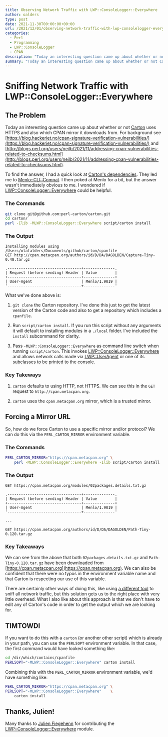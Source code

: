 ```yaml
---
title: Observing Network Traffic with LWP::ConsoleLogger::Everywhere
author: oalders
type: post
date: 2021-11-30T00:00:00+00:00
url: /2021/12/01/observing-network-traffic-with-lwp-consolelogger-everywhere
categories:
  - Perl
  - Programming
  - LWP::ConsoleLogger
  - CPAN
description: "Today an interesting question came up about whether or not Carton uses HTTPS and also which CPAN mirror it downloads from. I wondered if [LWP::ConsoleLogger::Everywhere](https://metacpan.org/pod/LWP::ConsoleLogger::Everywhere) could be helpful."
summary: "Today an interesting question came up about whether or not Carton uses HTTPS and also which CPAN mirror it downloads from. I wondered if [LWP::ConsoleLogger::Everywhere](https://metacpan.org/pod/LWP::ConsoleLogger::Everywhere) could be helpful."
---
```


# Sniffing Network Traffic with LWP::ConsoleLogger::Everywhere

## The Problem

Today an interesting question came up about whether or not [Carton](https://metacpan.org/pod/Carton) uses HTTPS and also which CPAN mirror it downloads from. For background see [https://blog.hackeriet.no/cpan-signature-verification-vulnerabilities/](https://blog.hackeriet.no/cpan-signature-verification-vulnerabilities/) and [http://blogs.perl.org/users/neilb/2021/11/addressing-cpan-vulnerabilities-related-to-checksums.html](http://blogs.perl.org/users/neilb/2021/11/addressing-cpan-vulnerabilities-related-to-checksums.html).

To find the answer, I had a quick look at [Carton's dependencies](https://metacpan.org/pod/Carton). They led me to [Menlo::CLI::Compat](https://metacpan.org/pod/Menlo::CLI::Compat). I then poked at Menlo for a bit, but the answer wasn't immediately obvious to me. I wondered if [LWP::ConsoleLogger::Everywhere](https://metacpan.org/pod/LWP::ConsoleLogger::Everywhere) could be helpful.

### The Commands

```bash
git clone git@github.com:perl-carton/carton.git
cd carton/
perl -Ilib -MLWP::ConsoleLogger::Everywhere script/carton install
```

### The Output

```text
Installing modules using /Users/olafalders/Documents/github/carton/cpanfile
GET http://cpan.metacpan.org/authors/id/D/DA/DAGOLDEN/Capture-Tiny-0.48.tar.gz

.---------------------------------+--------------.
| Request (before sending) Header | Value        |
+---------------------------------+--------------+
| User-Agent                      | Menlo/1.9019 |
'---------------------------------+--------------'
```

What we've done above is:

1) `git clone` the Carton repository. I've done this just to get the latest version of the Carton code and also to get a repository which includes a `cpanfile`.

2) Run `script/carton install`. If you run this script without any arguments it will default to installing modules in a `./local` folder. I've included the `install` subcommand for clarity.

3) Pass `-MLWP::ConsoleLogger::Everywhere` as command line switch when running `script/carton`. This invokes [LWP::ConsoleLogger::Everywhere](https://metacpan.org/pod/LWP::ConsoleLogger::Everywhere) and allows network calls made via [LWP::UserAgent](https://metacpan.org/pod/LWP::UserAgent) or one of its subclasses to be printed to the console.


### Key Takeways

1) `carton` defaults to using HTTP, not HTTPS. We can see this in the `GET` request to `http://cpan.metacpan.org`.

2) `carton` uses the `cpan.metacpan.org` mirror, which is a trusted mirror.

## Forcing a Mirror URL

So, how do we force Carton to use a specific mirror and/or protocol? We can do this via the `PERL_CARTON_MIRROR` environment variable.

### The Commands

```bash
PERL_CARTON_MIRROR="https://cpan.metacpan.org" \
	perl -MLWP::ConsoleLogger::Everywhere -Ilib script/carton install
```


### The Output

```text
GET https://cpan.metacpan.org/modules/02packages.details.txt.gz

.---------------------------------+--------------.
| Request (before sending) Header | Value        |
+---------------------------------+--------------+
| User-Agent                      | Menlo/1.9019 |
'---------------------------------+--------------'

...

GET https://cpan.metacpan.org/authors/id/D/DA/DAGOLDEN/Path-Tiny-0.120.tar.gz
```

### Key Takeaways

We can see from the above that both `02packages.details.txt.gz` and `Path-Tiny-0.120.tar.gz` have been downloaded from [https://cpan.metacpan.org](https://cpan.metacpan.org). We can also be confident that there were no typos in the environment variable name and that Carton is respecting our use of this variable.

There are certainly other ways of doing this, like using [a different tool](https://www.wireshark.org/) to sniff all network traffic, but this solution gets us to the right place with very little overhead. What I also like about this approach is that we don't have to edit any of Carton's code in order to get the output which we are looking for.

## TIMTOWDI

If you want to do this with a `carton` (or another other script) which is already in your path, you can use the `PERL5OPT` environment variable. In that case, the first command would have looked something like:


```bash
cd /dir/which/contains/cpanfile
PERL5OPT="-MLWP::ConsoleLogger::Everywhere" carton install
```

Combining this with the `PERL_CARTON_MIRROR` environment variable, we'd have something like:


```bash
PERL_CARTON_MIRROR="https://cpan.metacpan.org" \
PERL5OPT="-MLWP::ConsoleLogger::Everywhere"    \
    carton install
```

## Thanks, Julien!

Many thanks to [Julien Fiegehenn](https://metacpan.org/author/SIMBABQUE) for contributing the [LWP::ConsoleLogger::Everywhere](https://metacpan.org/pod/LWP::ConsoleLogger::Everywhere) module.
